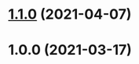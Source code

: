# [1.1.0](https://github.com/ludorival/error-issue-tracker/compare/v1.0.0...v1.1.0) (2021-04-07)



# 1.0.0 (2021-03-17)





